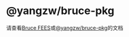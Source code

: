 # @yangzw/bruce-pkg

请查看[Bruce FEES](https://JowayYoung.github.io/bruce)或[@yangzw/bruce-pkg](https://doc.yangzw.vip/bruce/pkg)的文档